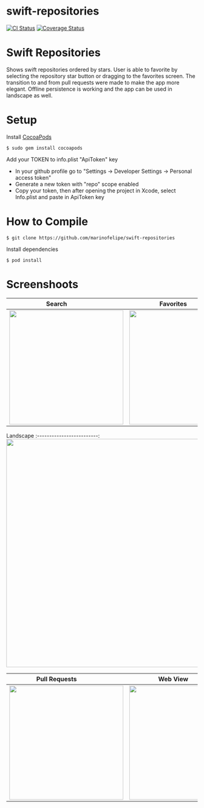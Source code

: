 # swift-repositories

[![CI Status](http://img.shields.io/travis/marinofelipe/swift-repositories.svg?style=flat)](https://travis-ci.org/marinofelipe/swift-repositories)
[![Coverage Status](https://coveralls.io/repos/github/marinofelipe/swift-repositories/badge.svg?branch=master)](https://coveralls.io/github/marinofelipe/swift-repositories?branch=master)

# Swift Repositories
Shows swift repositories ordered by stars.
User is able to favorite by selecting the repository star button or dragging to the favorites screen.
The transition to and from pull requests were made to make the app more elegant.
Offline persistence is working and the app can be used in landscape as well.  

# Setup 
Install [CocoaPods](https://cocoapods.org)

```$ sudo gem install cocoapods```

Add your TOKEN to info.plist "ApiToken" key
- In your github profile go to "Settings -> Developer Settings -> Personal access token"
- Generate a new token with "repo" scope enabled
- Copy your token, then after opening the project in Xcode, select Info.plist and paste in ApiToken key

# How to Compile

```$ git clone https://github.com/marinofelipe/swift-repositories```

Install dependencies

```$ pod install```

# Screenshoots

Search             |  Favorites                 
:-------------------------:|:-------------------------:|
<img src="screenshots/search.PNG" width="300">  |  <img src="screenshots/favorites.PNG" width="300"> 

Landscape
:-------------------------:
<img src="screenshots/landscape.PNG" width="600">

Pull Requests             |  Web View                
:-------------------------:|:-------------------------:|
<img src="screenshots/pullRequests.PNG" width="300"> | <img src="screenshots/webView.PNG" width="300">
